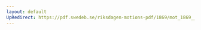 ```yaml
---
layout: default
UpRedirect: https://pdf.swedeb.se/riksdagen-motions-pdf/1869/mot_1869__fk__00017/mot_1869__fk__00017_001.pdf
---
```

